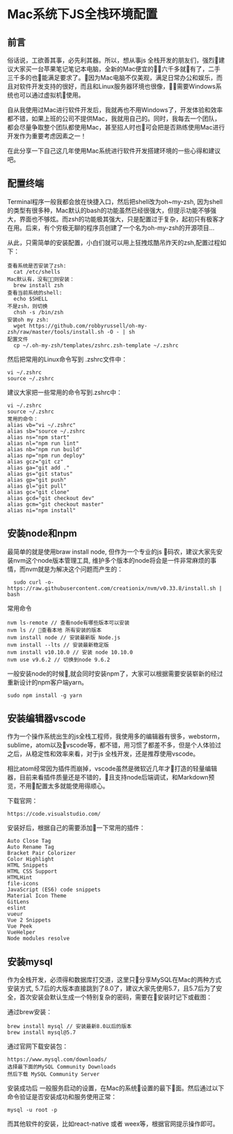 # Mac系统下JS全栈环境配置

## 前言
俗话说，工欲善其事，必先利其器。所以，想从事js 全栈开发的朋友们，强烈建议大家买一台苹果笔记笔记本电脑，全新的Mac便宜的六千多就有了，二手三千多的也能满足要求了。因为Mac电脑不仅美观，满足日常办公和娱乐，而且对软件开发支持的很好，而且和Linux服务器环境也很像，需要Windows系统也可以通过虚拟机使用。

自从我使用过Mac进行软件开发后，我就再也不用Windows了，开发体验和效率都不错，如果上班的公司不提供Mac，我就用自己的。同时，我每去一个团队，都会尽量争取整个团队都使用Mac，甚至招人时也可会把是否熟练使用Mac进行开发作为重要考虑因素之一！

在此分享一下自己这几年使用Mac系统进行软件开发搭建环境的一些心得和建议吧。

## 配置终端
Terminal程序一般我都会放在快捷入口，然后把shell改为oh~my-zsh, 因为shell的类型有很多种，Mac默认的bash的功能虽然已经很强大，但提示功能不够强大，界面也不够炫。而zsh的功能极其强大，只是配置过于复杂，起初只有极客才在用。后来，有个穷极无聊的程序员创建了一个名为oh-my-zsh的开源项目...

从此，只需简单的安装配置，小白们就可以用上狂拽炫酷吊炸天的zsh,配置过程如下：

```
查看系统是否安装了zsh:
  cat /etc/shells 
Mac默认有，没有则安装：
  brew install zsh
查看当前系统的shell:
  echo $SHELL
不是zsh，则切换
  chsh -s /bin/zsh
安装oh my zsh:
  wget https://github.com/robbyrussell/oh-my-zsh/raw/master/tools/install.sh -O - | sh
配置文件
  cp ~/.oh-my-zsh/templates/zshrc.zsh-template ~/.zshrc
```

   然后把常用的Linux命令写到 .zshrc文件中：
```
vi ~/.zshrc
source ~/.zshrc
```
  建议大家把一些常用的命令写到.zshrc中：
```
vi ~/.zshrc
source ~/.zshrc
常用的命令：
alias vb="vi ~/.zshrc"
alias sb="source ~/.zshrc
alias ns="npm start"
alias nl="npm run lint"
alias nb="npm run build"
alias np="npm run deploy"
alias gcz="git cz"
alias ga="git add ."
alias gs="git status"
alias gp="git push"
alias gl="git pull"
alias gc="git clone"
alias gcd="git checkout dev"
alias gcm="git checkout master"
alias ni="npm install"
```

## 安装node和npm
最简单的就是使用braw install node, 但作为一个专业的js 码农，建议大家先安装nvm这个node版本管理工具, 维护多个版本的node将会是一件非常麻烦的事情，而nvm就是为解决这个问题而产生的：
```
  sudo curl -o- https://raw.githubusercontent.com/creationix/nvm/v0.33.8/install.sh | bash
```
常用命令
```
nvm ls-remote // 查看node有哪些版本可以安装
nvm ls // 查看本地 所有安装的版本
nvm install node // 安装最新版 Node.js
nvm install --lts // 安装最新稳定版
nvm install v10.10.0 // 安装 node 10.10.0
nvm use v9.6.2 // 切换到node 9.6.2
```
一般安装node的时候,就会同时安装npm了，大家可以根据需要安装崭新的经过重新设计的npm客户端yarn。
```
sudo npm install -g yarn
```

## 安装编辑器vscode 
作为一个操作系统出生的js全栈工程师，我使用多的编辑器有很多，webstorm，sublime，atom以及vscode等，都不错，用习惯了都差不多，但是个人体验过之后，从稳定性和效率来看，对于js 全栈开发，还是推荐使用vscode。

相比atom经常因为插件而崩掉，vscode虽然是微软近几年才打造的轻量编辑器，目前来看插件质量还是不错的，且支持node后端调试，和Markdown预览，不用配置太多就能使用得顺心。

下载官网：
```
https://code.visualstudio.com/
```
安装好后，根据自己的需要添加一下常用的插件：
```
Auto Close Tag
Auto Rename Tag
Bracket Pair Colorizer
Color Highlight
HTML Snippets
HTML CSS Support
HTMLHint
file-icons
JavaScript (ES6) code snippets
Material Icon Theme
GitLens 
eslint
vueur
Vue 2 Snippets
Vue Peek
VueHelper
Node modules resolve
```

## 安装mysql
作为全栈开发，必须得和数据库打交道，这里只分享MySQL在Mac的两种方式安装方式, 5.7后的大版本直接跳到了8.0了，建议大家先使用5.7，且5.7后为了安全，首次安装会默认生成一个特别复杂的密码，需要在安装时记下或截图：

通过brew安装：
```
brew install mysql // 安装最新8.0以后的版本
brew install mysql@5.7 
```
通过官网下载安装包：
```
https://www.mysql.com/downloads/
选择最下面的MySQL Community Downloads
然后下载 MySQL Community Server
```

安装成功后 一般服务启动的设置，在Mac的系统设置的最下面。然后通过以下命令验证是否安装成功和服务使用正常：
```
mysql -u root -p
```

而其他软件的安装，比如react-native 或者 weex等，根据官网提示操作即可。